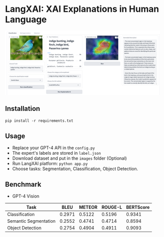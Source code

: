 # LangXAI: XAI Explanations in Human Language
![img.png](framework.png)
## Installation
```pip install -r requirements.txt```
## Usage
- Replace your GPT-4 API in the `config.py`
- The expert's labels are stored in `label.json`
- Download dataset and put in the `images` folder (Optional)
- Run LangXAI platform: ```python app.py```
- Choose tasks: Segmentation, Classification, Object Detection.
## Benchmark
- GPT-4 Vision

| Task                   | BLEU   | METEOR | ROUGE-L | BERTScore |
|------------------------|--------|--------|---------|-----------|
| Classification         | 0.2971 | 0.5122 | 0.5196  | 0.9341    |
| Semantic Segmentation  | 0.2552 | 0.4741 | 0.4714  | 0.8594    |
| Object Detection       | 0.2754 | 0.4904 | 0.4911  | 0.9093    |
